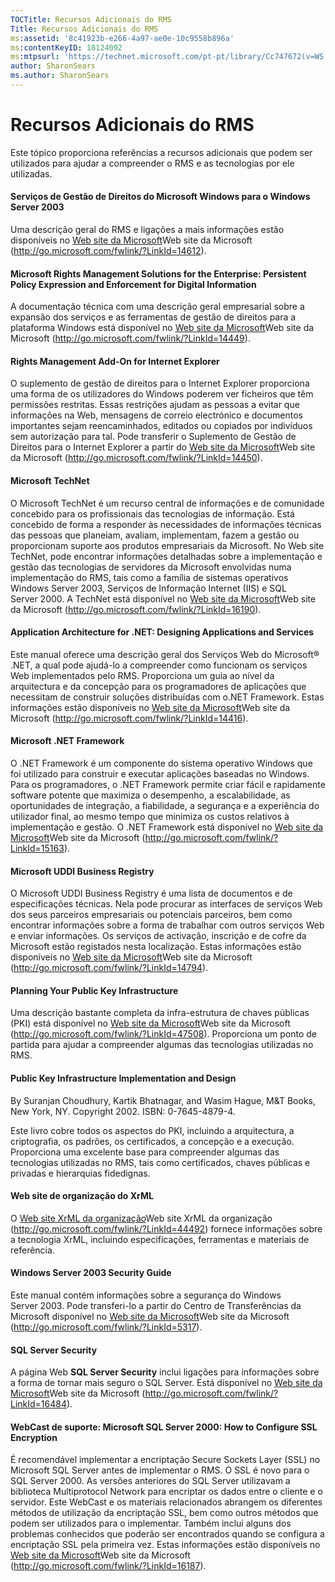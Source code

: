 ```yaml
---
TOCTitle: Recursos Adicionais do RMS
Title: Recursos Adicionais do RMS
ms:assetid: '8c41923b-e266-4a97-ae0e-10c9558b896a'
ms:contentKeyID: 18124092
ms:mtpsurl: 'https://technet.microsoft.com/pt-pt/library/Cc747672(v=WS.10)'
author: SharonSears
ms.author: SharonSears
---
```


Recursos Adicionais do RMS
==========================

Este tópico proporciona referências a recursos adicionais que podem ser utilizados para ajudar a compreender o RMS e as tecnologias por ele utilizadas.

#### Serviços de Gestão de Direitos do Microsoft Windows para o Windows Server 2003

Uma descrição geral do RMS e ligações a mais informações estão disponíveis no [Web site da Microsoft](http://go.microsoft.com/fwlink/?linkid=14612)Web site da Microsoft (http://go.microsoft.com/fwlink/?LinkId=14612).

#### Microsoft Rights Management Solutions for the Enterprise: Persistent Policy Expression and Enforcement for Digital Information

A documentação técnica com uma descrição geral empresarial sobre a expansão dos serviços e as ferramentas de gestão de direitos para a plataforma Windows está disponível no [Web site da Microsoft](http://go.microsoft.com/fwlink/?linkid=14449)Web site da Microsoft (http://go.microsoft.com/fwlink/?LinkId=14449).

#### Rights Management Add-On for Internet Explorer

O suplemento de gestão de direitos para o Internet Explorer proporciona uma forma de os utilizadores do Windows poderem ver ficheiros que têm permissões restritas. Essas restrições ajudam as pessoas a evitar que informações na Web, mensagens de correio electrónico e documentos importantes sejam reencaminhados, editados ou copiados por indivíduos sem autorização para tal. Pode transferir o Suplemento de Gestão de Direitos para o Internet Explorer a partir do [Web site da Microsoft](http://go.microsoft.com/fwlink/?linkid=14450)Web site da Microsoft (http://go.microsoft.com/fwlink/?LinkId=14450).

#### Microsoft TechNet

O Microsoft TechNet é um recurso central de informações e de comunidade concebido para os profissionais das tecnologias de informação. Está concebido de forma a responder às necessidades de informações técnicas das pessoas que planeiam, avaliam, implementam, fazem a gestão ou proporcionam suporte aos produtos empresariais da Microsoft. No Web site TechNet, pode encontrar informações detalhadas sobre a implementação e gestão das tecnologias de servidores da Microsoft envolvidas numa implementação do RMS, tais como a família de sistemas operativos Windows Server 2003, Serviços de Informação Internet (IIS) e SQL Server 2000. A TechNet está disponível no [Web site da Microsoft](http://go.microsoft.com/fwlink/?linkid=16190)Web site da Microsoft (http://go.microsoft.com/fwlink/?LinkId=16190).

#### Application Architecture for .NET: Designing Applications and Services

Este manual oferece uma descrição geral dos Serviços Web do Microsoft® .NET, a qual pode ajudá-lo a compreender como funcionam os serviços Web implementados pelo RMS. Proporciona um guia ao nível da arquitectura e da concepção para os programadores de aplicações que necessitam de construir soluções distribuídas com o.NET Framework. Estas informações estão disponíveis no [Web site da Microsoft](http://go.microsoft.com/fwlink/?linkid=14416)Web site da Microsoft (http://go.microsoft.com/fwlink/?LinkId=14416).

#### Microsoft .NET Framework

O .NET Framework é um componente do sistema operativo Windows que foi utilizado para construir e executar aplicações baseadas no Windows. Para os programadores, o .NET Framework permite criar fácil e rapidamente software potente que maximiza o desempenho, a escalabilidade, as oportunidades de integração, a fiabilidade, a segurança e a experiência do utilizador final, ao mesmo tempo que minimiza os custos relativos à implementação e gestão. O .NET Framework está disponível no [Web site da Microsoft](http://go.microsoft.com/fwlink/?linkid=15163)Web site da Microsoft (http://go.microsoft.com/fwlink/?LinkId=15163).

#### Microsoft UDDI Business Registry

O Microsoft UDDI Business Registry é uma lista de documentos e de especificações técnicas. Nela pode procurar as interfaces de serviços Web dos seus parceiros empresariais ou potenciais parceiros, bem como encontrar informações sobre a forma de trabalhar com outros serviços Web e enviar informações. Os serviços de activação, inscrição e de cofre da Microsoft estão registados nesta localização. Estas informações estão disponíveis no [Web site da Microsoft](http://go.microsoft.com/fwlink/?linkid=14794)Web site da Microsoft (http://go.microsoft.com/fwlink/?LinkId=14794).

#### Planning Your Public Key Infrastructure

Uma descrição bastante completa da infra-estrutura de chaves públicas (PKI) está disponível no [Web site da Microsoft](http://go.microsoft.com/fwlink/?linkid=47508)Web site da Microsoft (http://go.microsoft.com/fwlink/?LinkId=47508). Proporciona um ponto de partida para ajudar a compreender algumas das tecnologias utilizadas no RMS.

#### Public Key Infrastructure Implementation and Design

By Suranjan Choudhury, Kartik Bhatnagar, and Wasim Hague, M&T Books, New York, NY. Copyright 2002. ISBN: 0-7645-4879-4.

Este livro cobre todos os aspectos do PKI, incluindo a arquitectura, a criptografia, os padrões, os certificados, a concepção e a execução. Proporciona uma excelente base para compreender algumas das tecnologias utilizadas no RMS, tais como certificados, chaves públicas e privadas e hierarquias fidedignas.

#### Web site de organização do XrML

O [Web site XrML da organização](http://go.microsoft.com/fwlink/?linkid=44492)Web site XrML da organização (http://go.microsoft.com/fwlink/?LinkId=44492) fornece informações sobre a tecnologia XrML, incluindo especificações, ferramentas e materiais de referência.

#### Windows Server 2003 Security Guide

Este manual contém informações sobre a segurança do Windows Server 2003. Pode transferi-lo a partir do Centro de Transferências da Microsoft disponível no [Web site da Microsoft](http://go.microsoft.com/fwlink/?linkid=5317)Web site da Microsoft (http://go.microsoft.com/fwlink/?LinkId=5317).

#### SQL Server Security

A página Web **SQL Server Security** inclui ligações para informações sobre a forma de tornar mais seguro o SQL Server. Está disponível no [Web site da Microsoft](http://go.microsoft.com/fwlink/?linkid=16484)Web site da Microsoft (http://go.microsoft.com/fwlink/?LinkId=16484).

#### WebCast de suporte: Microsoft SQL Server 2000: How to Configure SSL Encryption

É recomendável implementar a encriptação Secure Sockets Layer (SSL) no Microsoft SQL Server antes de implementar o RMS. O SSL é novo para o SQL Server 2000. As versões anteriores do SQL Server utilizavam a biblioteca Multiprotocol Network para encriptar os dados entre o cliente e o servidor. Este WebCast e os materiais relacionados abrangem os diferentes métodos de utilização da encriptação SSL, bem como outros métodos que podem ser utilizados para o implementar. Também inclui alguns dos problemas conhecidos que poderão ser encontrados quando se configura a encriptação SSL pela primeira vez. Estas informações estão disponíveis no [Web site da Microsoft](http://go.microsoft.com/fwlink/?linkid=16187)Web site da Microsoft (http://go.microsoft.com/fwlink/?LinkId=16187).
